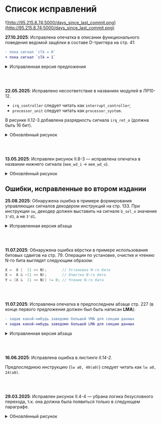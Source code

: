 # Список исправлений

![http://95.215.8.74:5000/days_since_last_commit.png](http://95.215.8.74:5000/days_since_last_commit.png)

**27.10.2025**: Исправлена опечатка в описании функционального поведения ведомой защёлки в составе D-триггера на стр. 41:

```diff
- пока сигнал `clk = 0`
+ пока сигнал `clk = 1`
```

<details>
  <summary> Исправленная версия предложения </summary>

Несмотря на то, что ведомая защёлка "прозрачна" всё то время, пока сигнал `clk = 1`, данные в ней остаются стабильными, поскольку выход ведущей защёлки больше не может измениться.

</details>

<br><br>

**22.05.2025**: Исправлено несоответствие в названиях модулей в ЛР10-12.

- `irq_controller` следует читать как `interrupt_controller`;
- `processor_unit` следует читать как `processor_system`.

В рисунке II.12-3 добавлена разрядность сигнала `irq_ret_o` (должна быть 16 бит).

<details>
<summary> Обновлённый рисунок </summary>

![.pic/Labs/lab_12_daisy_chain/fig_03.drawio.svg](.pic/Labs/lab_12_daisy_chain/fig_03.drawio.svg)

_Рисунок II.12-3. Структурная схема блока приоритетных прерываний._

</details>

<br><br>

**13.05.2025**: Исправлен рисунок II.8-3 — исправлена опечатка в названии нижнего сигнала (`mem_wd_i` → `mem_wd_o`).

<details>
<summary> Обновлённый рисунок </summary>

![.pic/Labs/lab_08_lsu/fig_03.wavedrom.svg](.pic/Labs/lab_08_lsu/fig_03.wavedrom.svg)

Рисунок II.8-3. Временна́я диаграмма запросов на запись со стороны ядра и сигнала mem_wd_o.

</details>


## Ошибки, исправленные во втором издании

**25.08.2025**: Обнаружена ошибка в примере формирования управляющих сигналов декодером инструкций на стр. 133. При инструкции `sw`, декодер должен выставить на сигнале `b_sel_o` значение `3'd3`, а не `3'd1`.

<details>
  <summary> Исправленная версия абзаца </summary>

  > Пример: для выполнения инструкции записи 32-бит данных из регистрового файла во внешнюю память (инструкции `sw`), дешифратор должен направить в АЛУ два операнда (базовый адрес и смещение) вместе с кодом операции АЛУ (сложения) для вычисления адреса записи. Базовый адрес берется из регистрового файла, а смещение является непосредственным операндом инструкции S-типа. Таким образом для вычисления адреса записи декодер должен выставить следующие значения на выходах:
  >
  > - `a_sel_o = 2'd0`,
  > - `b_sel_o = 3'd3`,
  > - `alu_op_o= ALU_ADD`.

</details>

<br><br>

**11.07.2025**: Обнаружена ошибка вёрстки в примере использования битовых сдвигов на стр. 79. Операции по установке, очистке и чтению N-го бита выглядят следующим образом:

```C++
X =  X |  (1 << N);       // Установка N-го бита
X =  X & ~(1 << N);       // Очистка N-го бита
Y = (X &  (1 << N)) != 0; // Чтение N-го бита
```

<br><br>

**11.07.2025**: Исправлена опечатка в предпоследнем абзаце стр. 227 (в конце первого предложения должен был быть написан **LMA**):

```diff
- задав какой-нибудь заведомо большой VMA для секции данных
+ задав какой-нибудь заведомо большой LMA для секции данных
```

<details>
<summary> Исправленная версия абзаца </summary>

> Таким образом, мы можем сделать общие VMA (процессор, обращаясь к секциям инструкций и данных будет использовать пересекающееся адресное пространство), а конфликт размещения секций компоновщиком разрешить, задав какой-нибудь заведомо большой LMA для секции данных. В последствии, мы просто проигнорируем этот адрес, проинициализировав память данных начиная с нуля.

</details>

<br><br>

**16.06.2025**: Исправлена ошибка в _листинге II.14-2_.

Предпоследнюю инструкцию (`lw a0, 40(a0)`) следует читать как `lw a0, 24(a0)`.

<br><br>

**29.03.2025**: Исправлен рисунок II.4-4 — убрана логика безусловного перехода, т.к. она должна была появиться только в следующем параграфе.

<details>
<summary> Обновлённый рисунок </summary>

![.pic/Labs/lab_04_cybercobra/ppd_4.drawio.svg](.pic/Labs/lab_04_cybercobra/ppd_4.drawio.svg)

Рисунок II.4-4. Реализация условного перехода.

</details>
